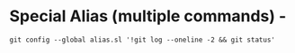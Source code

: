 # Special Alias (multiple commands) -

```
git config --global alias.sl '!git log --oneline -2 && git status'
```
